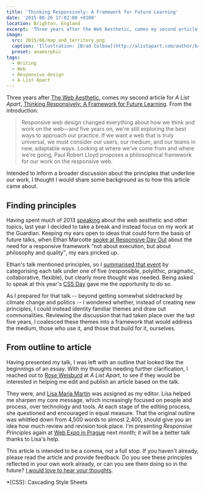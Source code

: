 ```yaml
---
title: 'Thinking Responsively: A Framework for Future Learning'
date: '2015-08-26 17:02:00 +0100'
location: Brighton, England
excerpt: 'Three years after the Web Aesthetic, comes my second article for A List Apart. Intended to inform a broader discussion about the principles that underline our work, I thought I would share some background as to how this article came about.'
image:
  src: 2015/08/map_and_territory.png
  caption: 'Illustration: [Brad Colbow](http://alistapart.com/author/bradcolbow) for A List Apart'
  preset: anamorphic
tags:
  - Writing
  - Web
  - Responsive design
  - A List Apart
---
```

Three years after [The Web Aesthetic][1], comes my second article for <cite>A List Apart</cite>, [Thinking Responsively: A Framework for Future Learning][2]. From the introduction:

> Responsive web design changed everything about how we think and work on the web—and five years on, we're still exploring the best ways to approach our practice. If we want a web that is truly universal, we must consider our users, our medium, and our teams in new, adaptable ways. Looking at where we've come from and where we're going, Paul Robert Lloyd proposes a philosophical framework for our work on the responsive web.

Intended to inform a broader discussion about the principles that underline our work, I thought I would share some background as to how this article came about.

## Finding principles

Having spent much of 2013 [speaking][3] about the web aesthetic and other topics, last year I decided to take a break and instead focus on my work at the Guardian. Keeping my ears open to ideas that could form the basis of future talks, when Ethan Marcotte [spoke at Responsive Day Out][4] about the need for a responsive framework <q>not about execution, but about philosophy and quality</q>, my ears pricked up.

Ethan's talk mentioned principles, so I [summarised that event][5] by categorising each talk under one of five (responsible, polylithic, pragmatic, collaborative, flexible), but clearly more thought was needed. Being asked to speak at this year's [CSS Day][6] gave me the opportunity to do so.

As I prepared for that talk -- beyond getting somewhat sidetracked by climate change and politics -- I wondered whether, instead of creating new principles, I could instead identity familiar themes and draw out commonalities. Reviewing the discussion that had taken place over the last five years, I coalesced these themes into a framework that would address the medium, those who use it, and those that build for it, ourselves.

## From outline to article

Having presented my talk, I was left with an outline that looked like the beginnings of an essay. With my thoughts needing further clarification, I reached out to [Rose Weisburd][7] at <cite>A List Apart</cite>, to see if they would be interested in helping me edit and publish an article based on the talk.

They were, and [Lisa Maria Martin][8] was assigned as my editor. Lisa helped me sharpen my core message, which increasingly focused on people and process, over technology and tools. At each stage of the editing process, she questioned and encouraged in equal measure. That the original outline was whittled down from 4,500 words to almost 2,400, should give you an idea how much review and revision took place. I'm presenting <cite>Responsive Principles</cite> again at [Web Expo in Prague][9] next month; it will be a better talk thanks to Lisa's help.

This article is intended to be a comma, not a full stop. If you haven't already, please read the article and provide feedback. Do you see these principles reflected in your own work already, or can you see them doing so in the future? [I would love to hear your thoughts][10].

[1]: http://alistapart.com/article/the-web-aesthetic
[2]: http://alistapart.com/article/thinking-responsively-a-framework-for-future-learning/
[3]: /talks/
[4]: http://responsiveconf.com.s3.amazonaws.com/2014/audio/13-ethan-marcotte-responsiveconf2014.mp3
[5]: /2014/07/responsive_day_out
[6]: http://cssday.nl/2015/programme#paul-robert-lloyd
[7]: http://alistapart.com/author/roseweisburd
[8]: http://alistapart.com/author/lisamaria
[9]: http://webexpo.net/prague2015/talk/the-principles-of-responsive-web-design/
[10]: http://alistapart.com/article/thinking-responsively-a-framework-for-future-learning/#comments

*[CSS]: Cascading Style Sheets
